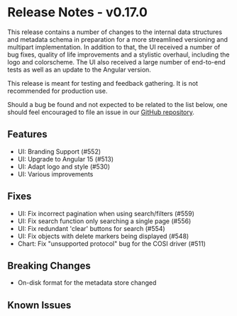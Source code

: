 # Release Notes - v0.17.0

This release contains a number of changes to the internal data structures and
metadata schema in preparation for a more streamlined versioning and multipart
implementation. In addition to that, the UI received a number of bug fixes,
quality of life improvements and a stylistic overhaul, including the logo and
colorscheme. The UI also received a large number of end-to-end tests as well as
an update to the Angular version.

This release is meant for testing and feedback gathering. It is not recommended
for production use.

Should a bug be found and not expected to be related to the list below, one
should feel encouraged to file an issue in our
[GitHub repository](https://github.com/aquarist-labs/s3gw/issues/new/choose).

## Features

- UI: Branding Support (#552)
- UI: Upgrade to Angular 15 (#513)
- UI: Adapt logo and style (#530)
- UI: Various improvements

## Fixes

- UI: Fix incorrect pagination when using search/filters (#559)
- UI: Fix search function only searching a single page (#556)
- UI: Fix redundant 'clear' buttons for search (#554)
- UI: Fix objects with delete markers being displayed (#548)
- Chart: Fix "unsupported protocol" bug for the COSI driver (#511)

## Breaking Changes

- On-disk format for the metadata store changed

## Known Issues
